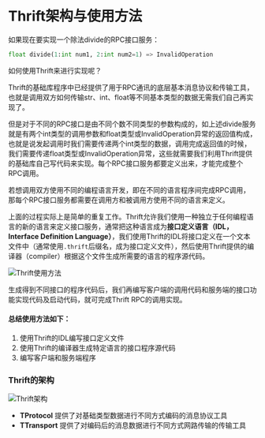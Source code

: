 # Thrift架构与使用方法

如果现在要实现一个除法divide的RPC接口服务：

```python
float divide(1:int num1, 2:int num2=1) => InvalidOperation
```

如何使用Thrift来进行实现呢？

Thrift的基础库程序中已经提供了用于RPC通讯的底层基本消息协议和传输工具，也就是调用双方如何传输str、int、float等不同基本类型的数据无需我们自己再实现了。

但是对于不同的RPC接口是由不同个数不同类型的参数构成的，如上述divide服务就是有两个int类型的调用参数和float类型或InvalidOperation异常的返回值构成，也就是说发起调用时我们需要传递两个int类型的数据，调用完成返回值的时候，我们需要传递float类型或InvalidOperation异常，这些就需要我们利用Thrift提供的基础库自己写代码来实现。每个RPC接口服务都要定义出来，才能完成整个RPC调用。

若想调用双方使用不同的编程语言开发，即在不同的语言程序间完成RPC调用，那每个RPC接口服务都需要在调用方和被调用方使用不同的语言来定义。

上面的过程实际上是简单的重复工作。Thrift允许我们使用一种独立于任何编程语言的新的语言来定义接口服务，通常把这种语言成为**接口定义语言（IDL，Interface Definition Language）**，我们使用Thrift的IDL将接口定义在一个文本文件中（通常使用`.thrift`后缀名，成为接口定义文件），然后使用Thrift提供的编译器（compiler）根据这个文件生成所需要的语言的程序源代码。

![Thrift使用方法](file:///D:/python%E5%90%8E%E7%AB%AF%E5%BC%80%E5%8F%91/grpc/Python%20Web%E6%96%B9%E5%90%91%E8%AF%BE%E7%A8%8B/2-4%20RPC%E5%8E%9F%E7%90%86%E4%B8%8E%E5%AE%9E%E8%B7%B5%EF%BC%88%E5%9B%9B%EF%BC%89%E2%80%94%E2%80%94gRPC/%E8%AF%BE%E4%BB%B6/RPC%E5%8E%9F%E7%90%86%E4%B8%8E%E5%AE%9E%E7%8E%B0%E7%AC%AC%E5%9B%9B%E9%83%A8%E4%BB%BD%E8%AF%BE%E4%BB%B6/images/Thrift%E4%BD%BF%E7%94%A8%E6%96%B9%E6%B3%95.png)

生成得到不同接口的程序代码后，我们再编写客户端的调用代码和服务端的接口功能实现代码及启动代码，就可完成Thrift RPC的调用实现。

#### 总结使用方法如下：

1. 使用Thrift的IDL编写接口定义文件
2. 使用Thrift的编译器生成特定语言的接口程序源代码
3. 编写客户端和服务端程序

### Thrift的架构

![Thrift架构](file:///D:/python%E5%90%8E%E7%AB%AF%E5%BC%80%E5%8F%91/grpc/Python%20Web%E6%96%B9%E5%90%91%E8%AF%BE%E7%A8%8B/2-4%20RPC%E5%8E%9F%E7%90%86%E4%B8%8E%E5%AE%9E%E8%B7%B5%EF%BC%88%E5%9B%9B%EF%BC%89%E2%80%94%E2%80%94gRPC/%E8%AF%BE%E4%BB%B6/RPC%E5%8E%9F%E7%90%86%E4%B8%8E%E5%AE%9E%E7%8E%B0%E7%AC%AC%E5%9B%9B%E9%83%A8%E4%BB%BD%E8%AF%BE%E4%BB%B6/images/Apache_Thrift_architecture.png)

- **TProtocol** 提供了对基础类型数据进行不同方式编码的消息协议工具
- **TTransport** 提供了对编码后的消息数据进行不同方式网路传输的传输工具